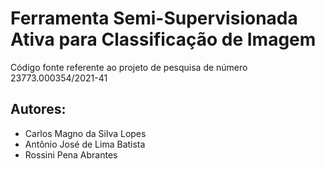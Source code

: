 # Ferramenta Semi-Supervisionada Ativa para Classificação de Imagem
Código fonte referente ao projeto de pesquisa de número 23773.000354/2021-41

## Autores:
- Carlos Magno da Silva Lopes
- Antônio José de Lima Batista
- Rossini Pena Abrantes
